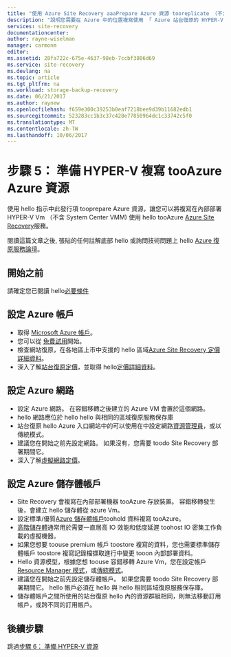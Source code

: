 ```yaml
---
title: "使用 Azure Site Recovery aaaPrepare Azure 資源 tooreplicate （不含 System Center VMM) 的 HYPER-V Vm tooAzure |Microsoft 文件"
description: "說明您需要在 Azure 中的位置複寫使用 「 Azure 站台復原的 HYPER-V Vm (沒有 VMM) tooAzure 開始之前"
services: site-recovery
documentationcenter: 
author: rayne-wiselman
manager: carmonm
editor: 
ms.assetid: 28fa722c-675e-4637-98eb-7ccbf3806d69
ms.service: site-recovery
ms.devlang: na
ms.topic: article
ms.tgt_pltfrm: na
ms.workload: storage-backup-recovery
ms.date: 06/21/2017
ms.author: raynew
ms.openlocfilehash: f659e300c39253b0eaf7218bee9d39b11682edb1
ms.sourcegitcommit: 523283cc1b3c37c428e77850964dc1c33742c5f0
ms.translationtype: MT
ms.contentlocale: zh-TW
ms.lasthandoff: 10/06/2017
---
```

# <a name="step-5-prepare-azure-resources-for-hyper-v-replication-tooazure"></a>步驟 5： 準備 HYPER-V 複寫 tooAzure Azure 資源

使用 hello 指示中此發行項 tooprepare Azure 資源，讓您可以將複寫在內部部署 HYPER-V Vm （不含 System Center VMM) 使用 hello tooAzure [Azure Site Recovery](site-recovery-overview.md)服務。

閱讀這篇文章之後, 張貼的任何註解底部 hello 或詢問技術問題上 hello [Azure 復原服務論壇](https://social.msdn.microsoft.com/forums/azure/home?forum=hypervrecovmgr)。

## <a name="before-you-start"></a>開始之前

請確定您已閱讀 hello[必要條件](hyper-v-site-walkthrough-prerequisites.md)

## <a name="set-up-an-azure-account"></a>設定 Azure 帳戶

- 取得 [Microsoft Azure 帳戶](http://azure.microsoft.com/)。
- 您可以從 [免費試用](https://azure.microsoft.com/pricing/free-trial/)開始。
- 檢查網站復原，在各地區上市中支援的 hello 區域[Azure Site Recovery 定價詳細資料](https://azure.microsoft.com/pricing/details/site-recovery/)。
- 深入了解[站台復原定價](site-recovery-faq.md#pricing)，並取得 hello[定價詳細資料](https://azure.microsoft.com/pricing/details/site-recovery/)。


## <a name="set-up-an-azure-network"></a>設定 Azure 網路

- 設定 Azure 網路。 在容錯移轉之後建立的 Azure VM 會置於這個網路。
- hello 網路應位於 hello hello 與相同的區域復原服務保存庫
- 站台復原 hello Azure 入口網站中的可以使用在中設定網路[資源管理員](../resource-manager-deployment-model.md)，或以傳統模式。
- 建議您在開始之前先設定網路。 如果沒有，您需要 toodo Site Recovery 部署期間它。
- 深入了解[虛擬網路定價](https://azure.microsoft.com/pricing/details/virtual-network/)。


## <a name="set-up-an-azure-storage-account"></a>設定 Azure 儲存體帳戶

- Site Recovery 會複寫在內部部署機器 tooAzure 存放裝置。 容錯移轉發生後，會建立 hello 儲存體從 azure Vm。
- 設定標準/優質[Azure 儲存體帳戶](../storage/common/storage-create-storage-account.md#create-a-storage-account)toohold 資料複寫 tooAzure。
- [高階儲存體](../storage/common/storage-premium-storage.md)通常用於需要一直居高 IO 效能和低度延遲 toohost IO 密集工作負載的虛擬機器。
- 如果您想要 toouse premium 帳戶 toostore 複寫的資料，您也需要標準儲存體帳戶 toostore 複寫記錄檔擷取進行中變更 tooon 內部部署資料。
- Hello 資源模型，根據您想 toouse 容錯移轉 Azure Vm，您在設定帳戶[Resource Manager 模式](../storage/common/storage-create-storage-account.md)，或[傳統模式](../storage/common/storage-create-storage-account.md)。
- 建議您在開始之前先設定儲存體帳戶。 如果您需要 toodo Site Recovery 部署期間它。 hello 帳戶必須在 hello 與 hello 相同區域復原服務保存庫。
- 儲存體帳戶之間所使用的站台復原 hello 內的資源群組相同，則無法移動訂用帳戶，或跨不同的訂用帳戶。


## <a name="next-steps"></a>後續步驟

跳過[步驟 6： 準備 HYPER-V 資源](hyper-v-site-walkthrough-prepare-hyper-v.md)

